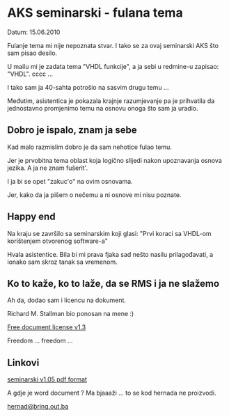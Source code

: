 AKS seminarski - fulana tema
============================

Datum: 15.06.2010

Fulanje tema mi nije nepoznata stvar. I tako se za ovaj seminarski AKS što sam pisao  desilo.

U mailu mi je zadata tema "VHDL funkcije", a ja sebi u redmine-u zapisao: "VHDL". cccc ...

I tako sam ja 40-sahta potrošio na sasvim drugu temu ...

Međutim, asistentica je pokazala krajnje razumjevanje pa je prihvatila da jednostavno promjenimo temu na osnovu onoga što sam ja uradio.

Dobro je ispalo, znam ja sebe 
--------------------------------

Kad malo razmislim dobro je da sam nehotice fulao temu. 

Jer je prvobitna tema oblast koja logično slijedi nakon upoznavanja osnova jezika. A ja ne znam fušerit'.

I ja bi se opet "zakuc'o" na ovim osnovama. 

Jer, kako da ja pišem o nečemu a ni osnove mi nisu poznate.


Happy end
---------

Na kraju se završilo sa seminarskim koji glasi: "Prvi koraci sa VHDL-om korištenjem otvorenog software-a"

Hvala asistentice. Bila bi mi prava fjaka sad nešto nasilu prilagođavati, a ionako sam skroz tanak sa vremenom.


Ko to kaže, ko to laže, da se RMS i ja ne slažemo
-----------------------------------------------

Ah da, dodao sam i licencu na dokument.

Richard M. Stallman bio ponosan na mene :)

[Free document license v1.3](http://www.gnu.org/licenses/fdl.html)


Freedom ... freedom ...


Linkovi
-------

[seminarski v.105 open document format]:(http://gitorious.org/fit-mostar/aks/blobs/raw/19aef5f394478a409472592c802cb3593e3cba9a/seminarski/seminarski.odt)

[seminarski v1.05 pdf format](http://gitorious.org/fit-mostar/aks/blobs/raw/19aef5f394478a409472592c802cb3593e3cba9a/seminarski/seminarski.pdf)

A gdje je word document ? Ma bjaaaži ... to se kod hernada ne proizvodi.


hernad@bring.out.ba
